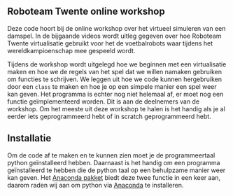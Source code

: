 ## Roboteam Twente online workshop
Deze code hoort bij de online workshop over het virtueel simuleren van een damspel. In de bijgaande videos wordt uitleg gegeven over hoe Roboteam Twente virtualisatie gebruikt voor het de voetbalrobots waar tijdens het wereldkampioenschap mee gespeeld wordt. 

Tijdens de workshop wordt uitgelegd hoe we beginnen met een virtualisatie maken en hoe we de regels van het spel dat we willen namaken gebruiken om functies te schrijven. We leggen uit hoe we code kunnen hergebruiken door een `class` te maken en hoe je op een simpele manier een spel weer kan geven. Het programma is echter nog niet helemaal af, er moet nog een functie geïmplementeerd worden. Dit is aan de deelnemers van de workshop. Om het meeste uit deze workshop te halen is het handig als je al eerder iets geprogrammeerd hebt of in scratch geprogrammeerd hebt.

## Installatie
Om de code af te maken en te kunnen zien moet je de programmeertaal python geïnstalleerd hebben. Daarnaast is het handig om een programma geïnstalleerd te hebben die de python taal op een behulpzame manier weer kan geven. Het [Anaconda pakket](https://docs.anaconda.com/anaconda/install/) biedt deze twee functie in een keer aan, daarom raden wij aan om python via [Anaconda](https://docs.anaconda.com/anaconda/install/) te installeren.   